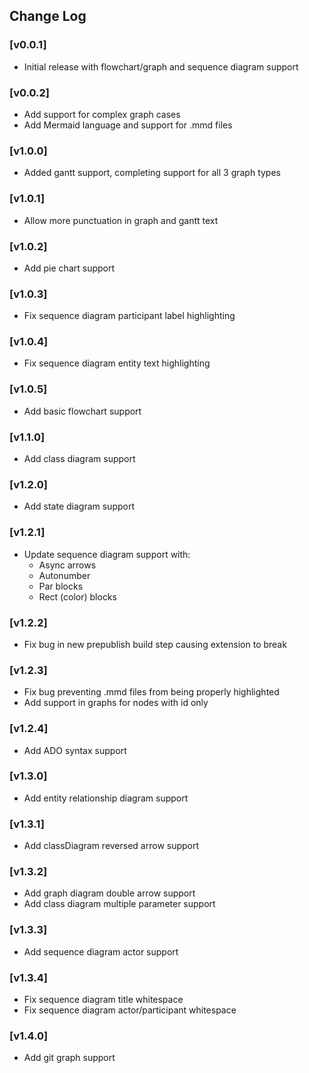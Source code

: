 ## Change Log

### [v0.0.1]

- Initial release with flowchart/graph and sequence diagram support

### [v0.0.2]

- Add support for complex graph cases
- Add Mermaid language and support for .mmd files

### [v1.0.0]

- Added gantt support, completing support for all 3 graph types

### [v1.0.1]

- Allow more punctuation in graph and gantt text

### [v1.0.2]

- Add pie chart support

### [v1.0.3]

- Fix sequence diagram participant label highlighting

### [v1.0.4]

- Fix sequence diagram entity text highlighting

### [v1.0.5]

- Add basic flowchart support

### [v1.1.0]

- Add class diagram support

### [v1.2.0]

- Add state diagram support

### [v1.2.1]

- Update sequence diagram support with:
  - Async arrows
  - Autonumber
  - Par blocks
  - Rect (color) blocks

### [v1.2.2]

- Fix bug in new prepublish build step causing extension to break

### [v1.2.3]

- Fix bug preventing .mmd files from being properly highlighted
- Add support in graphs for nodes with id only

### [v1.2.4]

- Add ADO syntax support

### [v1.3.0]

- Add entity relationship diagram support

### [v1.3.1]

- Add classDiagram reversed arrow support

### [v1.3.2]

- Add graph diagram double arrow support
- Add class diagram multiple parameter support

### [v1.3.3]

- Add sequence diagram actor support

### [v1.3.4]

- Fix sequence diagram title whitespace
- Fix sequence diagram actor/participant whitespace

### [v1.4.0]

- Add git graph support
